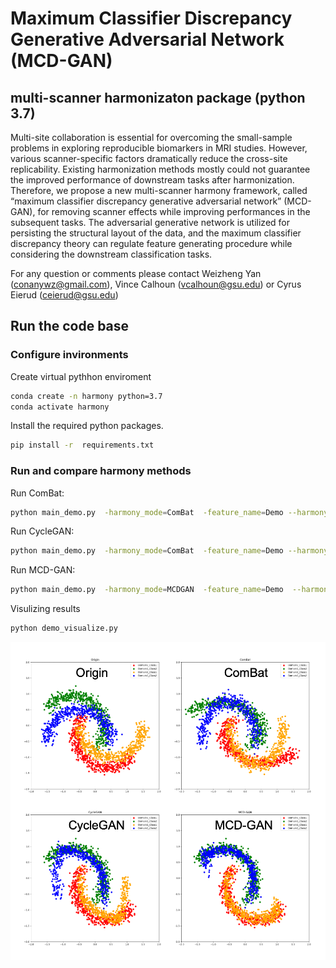 # Maximum Classifier Discrepancy Generative Adversarial Network (MCD-GAN)
## multi-scanner harmonizaton package (python 3.7)
Multi-site collaboration is essential for overcoming the small-sample problems in exploring reproducible biomarkers in MRI studies. However, various scanner-specific factors dramatically reduce the cross-site replicability. Existing harmonization methods mostly could not guarantee the improved performance of downstream tasks after harmonization. Therefore, we propose a new multi-scanner harmony framework, called “maximum classifier discrepancy generative adversarial network” (MCD-GAN), for removing scanner effects while improving performances in the subsequent tasks. The adversarial generative network is utilized for persisting the structural layout of the data, and the maximum classifier discrepancy theory can regulate feature generating procedure while considering the downstream classification tasks. 

For any question or comments please contact Weizheng Yan (conanywz@gmail.com), Vince Calhoun (vcalhoun@gsu.edu) or Cyrus Eierud (ceierud@gsu.edu)

## Run the code base
### Configure invironments
Create virtual pythhon enviroment
```sh
conda create -n harmony python=3.7
conda activate harmony
```
Install the required python packages.
```sh
pip install -r  requirements.txt
```

### Run and compare harmony methods 
Run ComBat: 
```sh
python main_demo.py  -harmony_mode=ComBat  -feature_name=Demo --harmony_retrain=1
```
Run CycleGAN:
```sh
python main_demo.py  -harmony_mode=ComBat  -feature_name=Demo --harmony_retrain=1
```
Run MCD-GAN:
```sh
python main_demo.py  -harmony_mode=MCDGAN  -feature_name=Demo  --harmony_retrain=1 --lambda_discrepancy_control=3.2
```
Visulizing results
```sh
python demo_visualize.py
```
![Methods Comparison](./code/result/Picture1.png)
